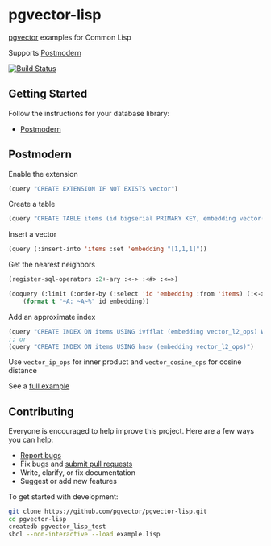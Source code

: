 # pgvector-lisp

[pgvector](https://github.com/pgvector/pgvector) examples for Common Lisp

Supports [Postmodern](https://github.com/marijnh/Postmodern)

[![Build Status](https://github.com/pgvector/pgvector-lisp/actions/workflows/build.yml/badge.svg?branch=master)](https://github.com/pgvector/pgvector-lisp/actions)

## Getting Started

Follow the instructions for your database library:

- [Postmodern](#postmodern)

## Postmodern

Enable the extension

```lisp
(query "CREATE EXTENSION IF NOT EXISTS vector")
```

Create a table

```lisp
(query "CREATE TABLE items (id bigserial PRIMARY KEY, embedding vector(3))")
```

Insert a vector

```lisp
(query (:insert-into 'items :set 'embedding "[1,1,1]"))
```

Get the nearest neighbors

```lisp
(register-sql-operators :2+-ary :<-> :<#> :<=>)

(doquery (:limit (:order-by (:select 'id 'embedding :from 'items) (:<-> 'embedding "[1,1,1]")) 5) (id embedding)
    (format t "~A: ~A~%" id embedding))
```

Add an approximate index

```lisp
(query "CREATE INDEX ON items USING ivfflat (embedding vector_l2_ops) WITH (lists = 100)")
;; or
(query "CREATE INDEX ON items USING hnsw (embedding vector_l2_ops)")
```

Use `vector_ip_ops` for inner product and `vector_cosine_ops` for cosine distance

See a [full example](example.lisp)

## Contributing

Everyone is encouraged to help improve this project. Here are a few ways you can help:

- [Report bugs](https://github.com/pgvector/pgvector-lisp/issues)
- Fix bugs and [submit pull requests](https://github.com/pgvector/pgvector-lisp/pulls)
- Write, clarify, or fix documentation
- Suggest or add new features

To get started with development:

```sh
git clone https://github.com/pgvector/pgvector-lisp.git
cd pgvector-lisp
createdb pgvector_lisp_test
sbcl --non-interactive --load example.lisp
```
